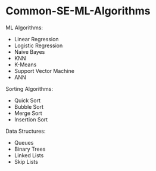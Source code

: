 # Common-SE-ML-Algorithms

ML Algorithms:
- Linear Regression
- Logistic Regression
- Naive Bayes
- KNN
- K-Means
- Support Vector Machine
- ANN

Sorting Algorithms:
- Quick Sort
- Bubble Sort
- Merge Sort
- Insertion Sort

Data Structures:
- Queues
- Binary Trees
- Linked Lists
- Skip Lists
